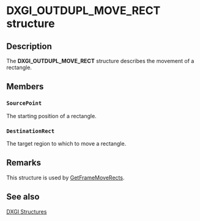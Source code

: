 # DXGI_OUTDUPL_MOVE_RECT structure

## Description

The **DXGI_OUTDUPL_MOVE_RECT** structure describes the movement of a rectangle.

## Members

### `SourcePoint`

The starting position of a rectangle.

### `DestinationRect`

The target region to which to move a rectangle.

## Remarks

This structure is used by [GetFrameMoveRects](https://learn.microsoft.com/windows/desktop/api/dxgi1_2/nf-dxgi1_2-idxgioutputduplication-getframemoverects).

## See also

[DXGI Structures](https://learn.microsoft.com/windows/desktop/direct3ddxgi/d3d10-graphics-reference-dxgi-structures)